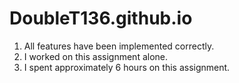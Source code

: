 # DoubleT136.github.io
1. All features have been implemented correctly.
2. I worked on this assignment alone.
3. I spent approximately 6 hours on this assignment.
